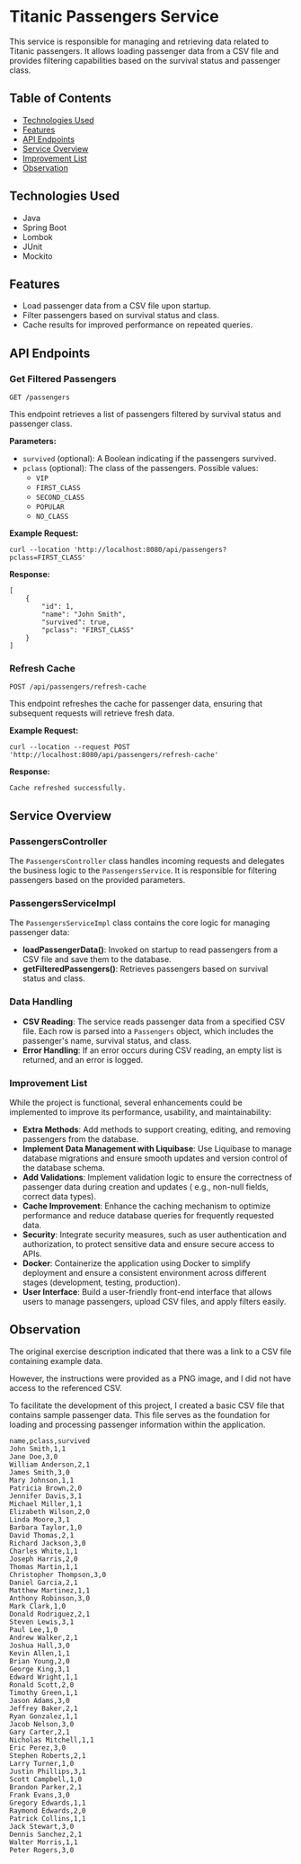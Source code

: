 # Titanic Passengers Service

This service is responsible for managing and retrieving data related to Titanic passengers. It allows loading passenger
data from a CSV file and provides filtering capabilities based on the survival status and passenger class.

## Table of Contents

- [Technologies Used](#technologies-used)
- [Features](#features)
- [API Endpoints](#api-endpoints)
- [Service Overview](#service-overview)
- [Improvement List](#improvement-list)
- [Observation](#observation)

## Technologies Used

- Java
- Spring Boot
- Lombok
- JUnit
- Mockito

## Features

- Load passenger data from a CSV file upon startup.
- Filter passengers based on survival status and class.
- Cache results for improved performance on repeated queries.

## API Endpoints

### Get Filtered Passengers

`GET /passengers`

This endpoint retrieves a list of passengers filtered by survival status and passenger class.

**Parameters:**

- `survived` (optional): A Boolean indicating if the passengers survived.
- `pclass` (optional): The class of the passengers. Possible values:
    - `VIP`
    - `FIRST_CLASS`
    - `SECOND_CLASS`
    - `POPULAR`
    - `NO_CLASS`

**Example Request:**

````agsl
curl --location 'http://localhost:8080/api/passengers?pclass=FIRST_CLASS'

````

**Response:**

````
[
    {
        "id": 1,
        "name": "John Smith",
        "survived": true,
        "pclass": "FIRST_CLASS"
    }
]
````

### Refresh Cache

`POST /api/passengers/refresh-cache`

This endpoint refreshes the cache for passenger data, ensuring that subsequent requests will retrieve fresh data.

**Example Request:**

````agsl
curl --location --request POST 'http://localhost:8080/api/passengers/refresh-cache'
````

**Response:**

````agsl
Cache refreshed successfully.
````

## Service Overview

### PassengersController

The `PassengersController` class handles incoming requests and delegates the business logic to the `PassengersService`.
It is responsible for filtering passengers based on the provided parameters.

### PassengersServiceImpl

The `PassengersServiceImpl` class contains the core logic for managing passenger data:

- **loadPassengerData()**: Invoked on startup to read passengers from a CSV file and save them to the database.
- **getFilteredPassengers()**: Retrieves passengers based on survival status and class.

### Data Handling

- **CSV Reading**: The service reads passenger data from a specified CSV file. Each row is parsed into a `Passengers`
  object, which includes the passenger's name, survival status, and class.
- **Error Handling**: If an error occurs during CSV reading, an empty list is returned, and an error is logged.

### Improvement List

While the project is functional, several enhancements could be implemented to improve its performance, usability, and
maintainability:

- **Extra Methods**: Add methods to support creating, editing, and removing passengers from the database.
- **Implement Data Management with Liquibase**: Use Liquibase to manage database migrations and ensure smooth updates and
  version control of the database schema.
- **Add Validations**: Implement validation logic to ensure the correctness of passenger data during creation and updates (
  e.g., non-null fields, correct data types).
- **Cache Improvement**: Enhance the caching mechanism to optimize performance and reduce database queries for frequently
  requested data.
- **Security**: Integrate security measures, such as user authentication and authorization, to protect sensitive data and
  ensure secure access to APIs.
- **Docker**: Containerize the application using Docker to simplify deployment and ensure a consistent environment across
  different stages (development, testing, production).
- **User Interface**: Build a user-friendly front-end interface that allows users to manage passengers, upload CSV files,
  and apply filters easily.

## Observation
The original exercise description indicated that there was a link to a CSV file containing example data. 

However, the instructions were provided as a PNG image, and I did not have access to the referenced CSV. 

To facilitate the development of this project, I created a basic CSV file that contains sample passenger data. This file serves as the foundation for loading and processing passenger information within the application.


````agsl
name,pclass,survived
John Smith,1,1
Jane Doe,3,0
William Anderson,2,1
James Smith,3,0
Mary Johnson,1,1
Patricia Brown,2,0
Jennifer Davis,3,1
Michael Miller,1,1
Elizabeth Wilson,2,0
Linda Moore,3,1
Barbara Taylor,1,0
David Thomas,2,1
Richard Jackson,3,0
Charles White,1,1
Joseph Harris,2,0
Thomas Martin,1,1
Christopher Thompson,3,0
Daniel Garcia,2,1
Matthew Martinez,1,1
Anthony Robinson,3,0
Mark Clark,1,0
Donald Rodriguez,2,1
Steven Lewis,3,1
Paul Lee,1,0
Andrew Walker,2,1
Joshua Hall,3,0
Kevin Allen,1,1
Brian Young,2,0
George King,3,1
Edward Wright,1,1
Ronald Scott,2,0
Timothy Green,1,1
Jason Adams,3,0
Jeffrey Baker,2,1
Ryan Gonzalez,1,1
Jacob Nelson,3,0
Gary Carter,2,1
Nicholas Mitchell,1,1
Eric Perez,3,0
Stephen Roberts,2,1
Larry Turner,1,0
Justin Phillips,3,1
Scott Campbell,1,0
Brandon Parker,2,1
Frank Evans,3,0
Gregory Edwards,1,1
Raymond Edwards,2,0
Patrick Collins,1,1
Jack Stewart,3,0
Dennis Sanchez,2,1
Walter Morris,1,1
Peter Rogers,3,0
````